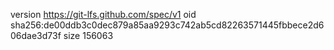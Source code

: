 version https://git-lfs.github.com/spec/v1
oid sha256:de00ddb3c0dec879a85aa9293c742ab5cd82263571445fbbece2d606dae3d73f
size 156063
